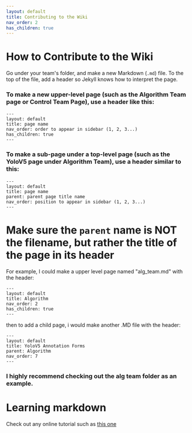 ```yaml
---
layout: default
title: Contributing to the Wiki
nav_order: 2
has_children: true
---
```


# How to Contribute to the Wiki

Go under your team's folder, and make a new Markdown (`.md`) file. 
To the top of the file, add a header so Jekyll knows how to interpret the page.

### To make a new upper-level page (such as the Algorithm Team page or Control Team Page), use a header like this:

```
---
layout: default
title: page name
nav_order: order to appear in sidebar (1, 2, 3...)
has_children: true 
---
```

### To make a sub-page under a top-level page (such as the YoloV5 page under Algorithm Team), use a header similar to this:

```
---
layout: default
title: page name
parent: parent page title name
nav_order: position to appear in sidebar (1, 2, 3...)
---
```

# Make sure the `parent` name is NOT the filename, but rather the title of the page in its header

For example, I could make a upper level page named "alg_team.md" with the header:

```
---
layout: default
title: Algorithm
nav_order: 2
has_children: true
---
```

then to add a child page, i would make another .MD file with the header:

```
---
layout: default
title: YoloV5 Annotation Forms
parent: Algorithm
nav_order: 7
---
```

### I highly recommend checking out the alg team folder as an example. 

# Learning markdown

Check out any online tutorial such as [this one](https://github.com/adam-p/markdown-here/wiki/Markdown-Cheatsheet)
